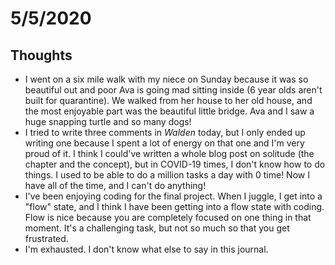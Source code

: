 # 5/5/2020

## Thoughts
- I went on a six mile walk with my niece on Sunday because it was so beautiful out and poor Ava is going mad sitting inside (6 year olds aren't built for quarantine). We walked from her house to her old house, and the most enjoyable part was the beautiful little bridge. Ava and I saw a huge snapping turtle and so many dogs! 
- I tried to write three comments in *Walden* today, but I only ended up writing one because I spent a lot of energy on that one and I'm very proud of it. I think I could've written a whole blog post on solitude (the chapter and the concept), but in COVID-19 times, I don't know how to do things. I used to be able to do a million tasks a day with 0 time! Now I have all of the time, and I can't do anything!
- I've been enjoying coding for the final project. When I juggle, I get into a "flow" state, and I think I have been getting into a flow state with coding. Flow is nice because you are completely focused on one thing in that moment. It's a challenging task, but not so much so that you get frustrated. 
- I'm exhausted. I don't know what else to say in this journal.
